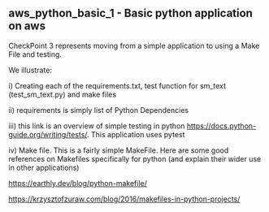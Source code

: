 ## aws_python_basic_1 - Basic python application on aws

CheckPoint 3 represents moving from a simple application to using a Make File and testing.

We illustrate:

i) Creating each of the requirements.txt, test function for sm_text (test_sm_text.py) and make files

ii) requirements is simply list of Python Dependencies

iii) this link is an overview of simple testing in python https://docs.python-guide.org/writing/tests/. This application uses pytest

iv) Make file. This is a fairly simple MakeFile. Here are some good references on Makefiles specifically for python (and explain their wider use in other applications)

https://earthly.dev/blog/python-makefile/

https://krzysztofzuraw.com/blog/2016/makefiles-in-python-projects/
